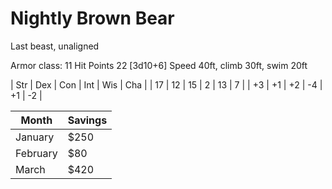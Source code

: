 # Nightly Brown Bear
Last beast, unaligned

Armor class: 11
Hit Points 22 [3d10+6]
Speed 40ft, climb 30ft, swim 20ft


| Str | Dex | Con | Int | Wis | Cha |
| 17  | 12  | 15  | 2   | 13  | 7   |
| +3  | +1  | +2  | -4  | +1  | -2  |


| Month | Savings |
| -------- | ------- |
| January | $250 |
| February | $80 |
| March | $420 |


